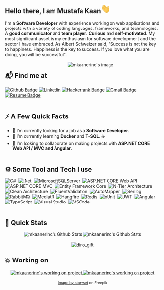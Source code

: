 <h2>Hello there, I am Mustafa Kaan<img src="https://raw.githubusercontent.com/ABSphreak/ABSphreak/master/gifs/Hi.gif" width="30px" height="30px"></h2>

I'm a **Software Developer** with experience working on web applications and projects with a variety of coding languages, frameworks, and technologies. A **good communicator** and **team player**. **Curious** and **self-motivated**. My most significant asset is my enthusiasm for software development and the sector I have embraced. As Albert Schweizer said, "Success is not the key to happiness. Happiness is the key to success. If you love what you are doing, you will be successful".
<br></br>
<img align="right" src="https://drive.google.com/uc?id=1NU1xXSu9i_CMg1BNA5jwVtxnQoRq9f5N" width='300' alt="mkaanerinc's image"/>

## 📬 Find me at
[![Github Badge](http://img.shields.io/badge/-Github-black?style=for-the-badge&logo=github&link=https://github.com/mkaanerinc/)](https://github.com/mkaanerinc/) 
[![Linkedin](https://img.shields.io/badge/linkedin-%230077B5.svg?style=for-the-badge&logo=Linkedin&logoColor=white&link=https://www.linkedin.com/in/mkaanerinc/)](https://www.linkedin.com/in/mkaanerinc)
[![Hackerrank Badge](https://img.shields.io/badge/-Hackerrank-2EC866?style=for-the-badge&logo=HackerRank&logoColor=white&link=https://www.hackerrank.com/mkaanerinc)](https://www.hackerrank.com/mkaanerinc)
[![Gmail Badge](https://img.shields.io/badge/-Gmail-d14836?style=for-the-badge&logo=Gmail&logoColor=white&link=mailto:mkaanerinc@gmail.com)](mailto:mkaanerinc@gmail.com)
[![Resume Badge](https://img.shields.io/badge/-Resume-d14836?style=for-the-badge&logo=Resume&logoColor=white&link=https://drive.google.com/file/d/1-SNaM6epquq-qMDQhwKGUfnK02rlox0e/view?usp=sharing)](https://drive.google.com/file/d/1-SNaM6epquq-qMDQhwKGUfnK02rlox0e/view?usp=sharing)
<br></br>
## ⚡️ A Few Quick Facts

- 🔭 I’m currently looking for a job as a **Software Developer**.
- 🌱 I’m currently learning **Docker** and **T-SQL**. ☕
- 👯 I’m looking to collaborate on making projects with **ASP.NET CORE Web API / MVC and Angular**.
<br></br>
 ## ⚙️ Some Tool and Tech I use
  ![C#](https://img.shields.io/badge/C%23-%23239120.svg?style=for-the-badge&logo=c-sharp&logoColor=white)&nbsp;
  ![.Net](https://img.shields.io/badge/.NET-5C2D91?style=for-the-badge&logo=.net&logoColor=white)&nbsp;
  ![MicrosoftSQLServer](https://img.shields.io/badge/Microsoft%20SQL%20Server-CC2927?style=for-the-badge&logo=microsoft%20sql%20server&logoColor=white)&nbsp;
  ![ASP.NET CORE Web API](https://img.shields.io/badge/ASP.NET%20CORE%20Web%20API-02569B.svg?&style=for-the-badge&logo=rest&logoColor=white)&nbsp;
  ![ASP.NET CORE MVC](https://img.shields.io/badge/ASP.NET%20CORE%20MVC-02569B.svg?&style=for-the-badge&logo=rest&logoColor=white)&nbsp;
  ![Entity Framework Core](https://img.shields.io/badge/Entity%20Framework%20Core-02569B.svg?&style=for-the-badge&logo=rest&logoColor=white)&nbsp;
  ![N-Tier Architecture](https://img.shields.io/badge/N%20Tier%20Architecture-02569B.svg?&style=for-the-badge&logo=rest&logoColor=white)&nbsp;
  ![Clean Architecture](https://img.shields.io/badge/Clean%20Architecture-02569B.svg?&style=for-the-badge&logo=rest&logoColor=white)&nbsp;
  ![FluentValidation](https://img.shields.io/badge/FluentValidation-F80000?style=for-the-badge&logo=fluentvalidation&logoColor=white)&nbsp;
  ![AutoMapper](https://img.shields.io/badge/AutoMapper-F80000?style=for-the-badge&logo=automapper&logoColor=white)&nbsp;
  ![Serilog](https://img.shields.io/badge/Serilog-F80000?style=for-the-badge&logo=serilog&logoColor=white)&nbsp;
  ![RabbitMQ](https://img.shields.io/badge/RabbitMQ-F80000?style=for-the-badge&logo=rabbitmq&logoColor=white)&nbsp;
  ![MediatR](https://img.shields.io/badge/MediatR-F80000?style=for-the-badge&logo=mediatr&logoColor=white)&nbsp;
  ![Hangfire](https://img.shields.io/badge/Hangfire-F80000?style=for-the-badge&logo=hangfire&logoColor=white)&nbsp;
  ![Redis](https://img.shields.io/badge/Redis-F80000?style=for-the-badge&logo=redis&logoColor=white)&nbsp;
  ![xUnit](https://img.shields.io/badge/xUnit-F80000?style=for-the-badge&logo=xunit&logoColor=white)&nbsp;
  ![JWT](https://img.shields.io/badge/JWT-F80000?style=for-the-badge&logo=jwt&logoColor=white)&nbsp;
  ![Angular](https://img.shields.io/badge/Angular-%23DD0031.svg?style=for-the-badge&logo=angular&logoColor=white)&nbsp;
  ![TypeScript](https://img.shields.io/badge/TypeScript-%23007ACC.svg?style=for-the-badge&logo=typescript&logoColor=white)&nbsp;
  ![Visual Studio](https://img.shields.io/badge/Visual%20Studio-5C2D91.svg?style=for-the-badge&logo=visual-studio&logoColor=white)&nbsp;
  ![VSCode](https://img.shields.io/badge/VSCODE-007ACC.svg?&style=for-the-badge&logo=visual-studio-code)&nbsp;
<br></br>
## 🚀 Quick Stats

<p align="center">
<img width="50%" height="150" src="https://github-readme-stats.vercel.app/api?username=mkaanerinc&show_icons=true&line_height=21&theme=react" alt="mkaanerinc's Github Stats" />
<img width="35%" height="150" src="https://github-readme-stats.vercel.app/api/top-langs/?username=mkaanerinc&theme=react&line_height=27&layout=compact" alt="mkaanerinc's Github Stats" /> 
<br></br>

<img src="https://github.com/SP-XD/SP-XD/blob/main/images/dino_rounded.gif?raw=true" href="https://github.com/SP-XD" alt="dino_gift"/>

## 💥 Working on

<p align="center">
<a href="https://github.com/mkaanerinc/RentACarProject">
  <img align="center" src="https://github-readme-stats.vercel.app/api/pin/?username=mkaanerinc&repo=RentACar-with-Clean-Architecture&show_owner=true&theme=react" alt="mkaanerinc's working on project"/>
</a>
<a href="https://github.com/mkaanerinc/RentACarProject">
  <img align="center" src="https://github-readme-stats.vercel.app/api/pin/?username=mkaanerinc&repo=RentACar-Core.Packages&show_owner=true&theme=react" alt="mkaanerinc's working on project"/>
</a>
<br></br>
<sup><a href="https://www.freepik.com/free-vector/code-typing-concept-illustration_10259340.htm#page=2&position=20&from_view=author&uuid=a3f4a5d3-58c4-4fa2-8df8-d9a1ff853fd0">Image by storyset</a> on Freepik</sup>
